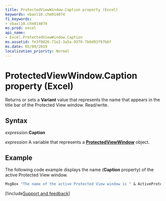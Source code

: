 ```yaml
---
title: ProtectedViewWindow.Caption property (Excel)
keywords: vbaxl10.chm914074
f1_keywords:
- vbaxl10.chm914074
ms.prod: excel
api_name:
- Excel.ProtectedViewWindow.Caption
ms.assetid: fe3f8026-71e2-3a5a-9376-7b9d93f97b6f
ms.date: 05/09/2019
localization_priority: Normal
---
```



# ProtectedViewWindow.Caption property (Excel)

Returns or sets a **Variant** value that represents the name that appears in the title bar of the Protected View window. Read/write.


## Syntax

_expression_.**Caption**

_expression_ A variable that represents a **[ProtectedViewWindow](Excel.ProtectedViewWindow.md)** object.


## Example

The following code example displays the name (**Caption** property) of the active Protected View window.

```vb
MsgBox "The name of the active Protected View window is " & ActiveProtectedWindow.Caption
```




[!include[Support and feedback](~/includes/feedback-boilerplate.md)]
